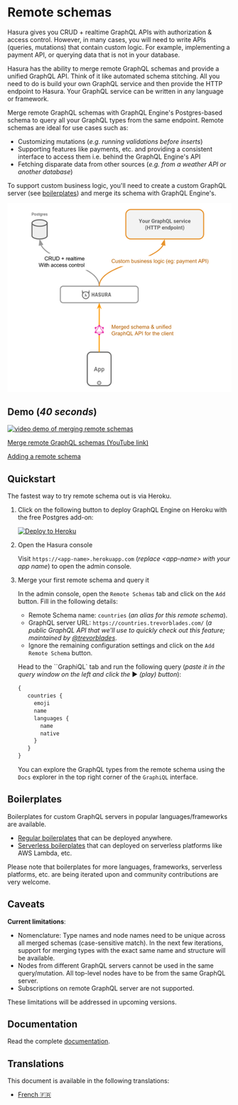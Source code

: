 # Remote schemas

Hasura gives you CRUD + realtime GraphQL APIs with authorization & access control. However, in many cases, you will need to write APIs (queries, mutations) that contain custom logic. For example, implementing a payment API, or querying data that is not in your database.

Hasura has the ability to merge remote GraphQL schemas and provide a unified GraphQL API. Think of it like automated schema stitching. All you need to do is build your own GraphQL service and then provide the HTTP endpoint to Hasura. Your GraphQL service can be written in any language or framework.

Merge remote GraphQL schemas with GraphQL Engine's Postgres-based schema to query all your GraphQL types from the same endpoint. Remote schemas are ideal for use cases such as:

* Customizing mutations (*e.g. running validations before inserts*)
* Supporting features like payments, etc. and providing a consistent interface to access them i.e. behind the GraphQL Engine's API
* Fetching disparate data from other sources (*e.g. from a weather API or another database*)

To support custom business logic, you'll need to create a custom GraphQL server (see [boilerplates](community/boilerplates/remote-schemas)) and merge its schema with GraphQL Engine's.

![remote schems architecture](assets/remote-schemas-arch.png)

## Demo (*40 seconds*)

[![video demo of merging remote schemas](https://img.youtube.com/vi/eY4n9aPsi0M/0.jpg)](https://www.youtube.com/watch?v=eY4n9aPsi0M)

[Merge remote GraphQL schemas (YouTube link)](https://youtu.be/eY4n9aPsi0M)

[Adding a remote schema ](https://youtu.be/01t4t2t4q1c)

## Quickstart

The fastest way to try remote schema out is via Heroku.

1. Click on the following button to deploy GraphQL Engine on Heroku with the free Postgres add-on:

    [![Deploy to Heroku](https://www.herokucdn.com/deploy/button.svg)](https://heroku.com/deploy?template=https://github.com/hasura/graphql-engine-heroku)

2. Open the Hasura console

   Visit `https://<app-name>.herokuapp.com` (*replace \<app-name\> with your app name*) to open the admin console.

3. Merge your first remote schema and query it

   In the admin console, open the ``Remote Schemas`` tab and click on the ``Add`` button. Fill in the following details:
   * Remote Schema name: ``countries`` (*an alias for this remote schema*).
   * GraphQL server URL: ``https://countries.trevorblades.com/`` (*a public GraphQL API that we'll use to quickly check out this feature; maintained by [@trevorblades](https://github.com/trevorblades)*. 
   * Ignore the remaining configuration settings and click on the ``Add Remote Schema`` button.

   Head to the ``GraphiQL` tab and run the following query (*paste it in the query window on the left and click the* ▶️ *(play) button*):

   ```graphql
   {
      countries {
        emoji
        name
        languages {
          name
          native
        }
      }
   }
   ```

   You can explore the GraphQL types from the remote schema using the ``Docs`` explorer in the top right corner of the ``GraphiQL`` interface.

## Boilerplates

Boilerplates for custom GraphQL servers in popular languages/frameworks are available.

* [Regular boilerplates](community/boilerplates/graphql-servers) that can be deployed anywhere.
* [Serverless boilerplates](https://github.com/hasura/graphql-serverless) that can deployed on serverless platforms like AWS Lambda, etc.

Please note that boilerplates for more languages, frameworks, serverless platforms, etc. are being iterated upon and community contributions are very welcome. 


## Caveats

**Current limitations**:

* Nomenclature: Type names and node names need to be unique across all merged schemas (case-sensitive match). In the next few iterations, support for merging types with the exact same name and structure will be available.
* Nodes from different GraphQL servers cannot be used in the same query/mutation. All top-level nodes have to be from the same GraphQL server.
* Subscriptions on remote GraphQL server are not supported.

These limitations will be addressed in upcoming versions.

## Documentation

Read the complete [documentation](https://docs.hasura.io/1.0/graphql/manual/remote-schemas/index.html).

## Translations

This document is available in the following translations:

- [French :fr:](translations/remote-schemas.french.md)
